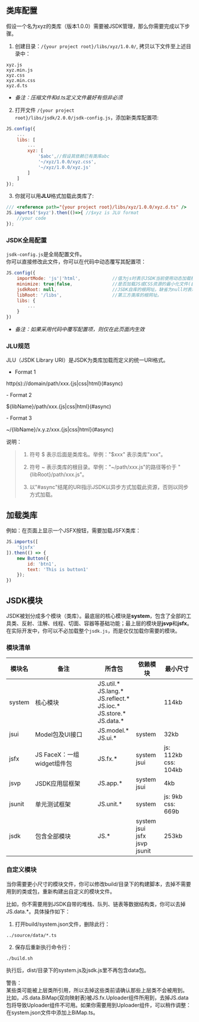 
## 类库配置
假设一个名为xyz的类库（版本1.0.0）需要被JSDK管理，那么你需要完成以下步骤。
1. 创建目录：<code>/{your project root}/libs/xyz/1.0.0/</code>, 拷贝以下文件至上述目录中：

```
xyz.js
xyz.min.js
xyz.css
xyz.min.css
xyz.d.ts
```
- *备注：压缩文件和d.ts定义文件最好有但非必须*

2. 打开文件 <code>/{your project root}/libs/jsdk/2.0.0/jsdk-config.js</code>，添加新类库配置项:

```javascript
JS.config({
    ...
    libs: [
        ...
        xyz: [
            '$abc',//假设其依赖已有类库abc
            '~/xyz/1.0.0/xyz.css',
            '~/xyz/1.0.0/xyz.js'
        ]
    ]
});
```

3. 你就可以用<b>JLU</b>格式加载此类库了:

```javascript
/// <reference path="{your project root}/libs/xyz/1.0.0/xyz.d.ts" /> 
JS.imports('$xyz').then(()=>{ //$xyz is JLU format
    //your code
});
```
### JSDK全局配置
<code>jsdk-config.js</code>是全局配置文件。<br>
你可以直接修改此文件，你可以在代码中动态覆写其配置项：

```javascript
JS.config({
    importMode: 'js'|'html',            //值为js时表示JSDK当前使用动态加载模式，值为html时表示类库已在html文件中静态加载所以JSDK当前关闭动态加载。
    minimize: true|false,               //是否加载JS或CSS资源的最小化文件(自动加载.min文件)。
    jsdkRoot: null,                     //JSDK自库的根网址。缺省为null时表示JSDK库部署在libsRoot目录以下；其他网址时表示部署在该网址。
    libRoot: '/libs',                   //第三方类库的根网址。     
    libs: {
        ...
    }
})     
```
- *备注：如果采用代码中覆写配置项，则仅在此页面内生效*

### JLU规范
JLU（JSDK Library URI）是JSDK为类库加载而定义的统一URI格式。

- Format 1
<p class="warn">
http(s)://domain/path/xxx.{js|css|html}(#async)
</p>
- Format 2
<p class="warn">
${libName}/path/xxx.{js|css|html}(#async)
</p>
- Format 3
<p class="warn">
~/{libName}/x.y.z/xxx.{js|css|html}(#async)
</p>

说明：
> 1. 符号 $ 表示后面是类库名。举例："$xxx" 表示类库"xxx"。
>
> 2. 符号 ~ 表示类库的根目录。举例："~/path/xxx.js"的路径等价于 "{libRoot}/path/xxx.js"。
>
> 3. 以"#async"结尾的URI指示JSDK以异步方式加载此资源，否则以同步方式加载。

## 加载类库
例如：在页面上显示一个JSFX按钮，需要加载JSFX类库：
```javascript
JS.imports([
    '$jsfx'
]).then(() => {
    new Button({
        id: 'btn1',
        text: 'This is button1'
    });
})    
```

## JSDK模块
JSDK被划分成多个模块（类库）。最底层的核心模块是<b>system</b>，包含了全部的工具类、反射、注解、线程、切面、容器等基础功能；最上层的模块是<b>jsvp</b>和<b>jsfx</b>。在实际开发中，你可以不必加载整个<code>jsdk.js</code>，而是仅仅加载你需要的模块。
### 模块清单
模块名|备注|所含包|依赖模块|最小尺寸
---|---|---|---|---
system|核心模块|JS.util.* <br>JS.lang.* <br>JS.reflect.* <br>JS.ioc.* <br>JS.store.* <br>JS.data.* ||114kb
jsui|Model包及UI接口|JS.model.* <br>JS.ui.* |system |32kb
jsfx|JS FaceX：一组widget组件包 |JS.fx.* |system<br>jsui|js: 112kb<br>css: 104kb
jsvp|JSDK应用层框架|JS.app.* |system<br>jsui|4kb
jsunit|单元测试框架|JS.unit.* |system|js: 9kb<br>css: 669b
jsdk|包含全部模块|JS.* |system<br>jsui<br>jsfx<br>jsvp<br>jsunit|253kb

### 自定义模块
当你需要更小尺寸的模块文件，你可以修改build/目录下的构建脚本，去掉不需要用到的类或包，重新构建出自定义的模块文件。

比如，你不需要用到JSDK自带的堆栈、队列、链表等数据结构类，你可以去掉JS.data.*。具体操作如下：
1. 打开build/system.json文件，删除此行：

```
../source/data/*.ts
```

2. 保存后重新执行命令行：

```
./build.sh
```
执行后，dist/目录下的system.js及jsdk.js里不再包含data包。

<p class='tip'>
警告：<br>
某些类可能被上层类所引用，所以去掉这些类前请确认那些上层类不会被用到。<br>
比如，JS.data.BiMap(双向映射表)被JS.fx.Uploader组件所用到，去掉JS.data包将导致Uploader组件不可用。如果你需要用到Uploader组件，可以稍作调整：在system.json文件中添加上BiMap.ts。
</p>

